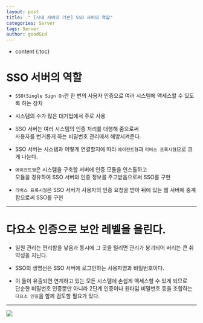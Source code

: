 ```yaml
---
layout: post
title:  " [사내 서버의 기본] SSO 서버의 역할"
categories: Server
tags: Server
author: goodGid
---
```

* content
{:toc}


# SSO 서버의 역할

* `SSO(Single Sign On`란 한 번의 사용자 인증으로 여러 시스템에 액세스할 수 있도록 하는 장치

* 시스템의 수가 많은 대기업에서 주로 사용

* SSO 서버는 여러 시스템의 인증 처리를 대행해 줌으로써 <br> 사용자를 번거롭게 하는 비밀번호 관리에서 해방시켜준다.

* SSO 서버는 시스템과 어떻게 연결할지에 따라 `에이전트형`과 `리버스 프록시형`으로 크게 나눈다.

* `에이전트형`은 시스템을 구축할 서버에 인증 모듈을 인스톨하고 <br> 모듈을 경유하여 SSO 서버와 인증 정보를 주고받음으로써 SSO를 구현

* `리버스 프록시형`은 SSO 서버가 사용자의 인증 요청을 받아 뒤에 있는 웹 서버에 중계함으로써 SSO를 구현

---

# 다요소 인증으로 보안 레벨을 올린다.

* 일원 관리는 편리함을 낳음과 동시에 그 곳을 털리면 관리가 붕괴되어 버리는 큰 취약성을 지닌다.

* SSO의 생명선은 SSO 서버에 로그인하는 사용자명과 비밀번호이다.

* 이 둘이 유출되면 연계하고 있는 모든 시스템에 손쉽게 액세스할 수 있게 되므로 <br> 단순한 비밀번호 인증뿐만 아니라 2단계 인증이나 원타임 비밀번호 등을 조합하는 `다요소 인증`을 함께 검토할 필요가 있다.

---



![](/assets/img/server/role_of_sso_server_1.png)



